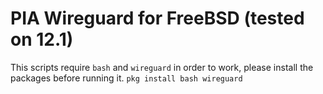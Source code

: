 # PIA Wireguard for FreeBSD (tested on 12.1)

This scripts require `bash` and `wireguard` in order to work, please install the packages before running it. `pkg install bash wireguard`
